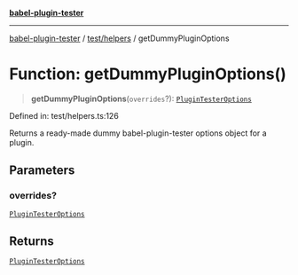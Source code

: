 [**babel-plugin-tester**](../../../README.md)

***

[babel-plugin-tester](../../../README.md) / [test/helpers](../README.md) / getDummyPluginOptions

# Function: getDummyPluginOptions()

> **getDummyPluginOptions**(`overrides`?): [`PluginTesterOptions`](../../../types/global/interfaces/PluginTesterOptions.md)

Defined in: test/helpers.ts:126

Returns a ready-made dummy babel-plugin-tester options object for a plugin.

## Parameters

### overrides?

[`PluginTesterOptions`](../../../types/global/interfaces/PluginTesterOptions.md)

## Returns

[`PluginTesterOptions`](../../../types/global/interfaces/PluginTesterOptions.md)
